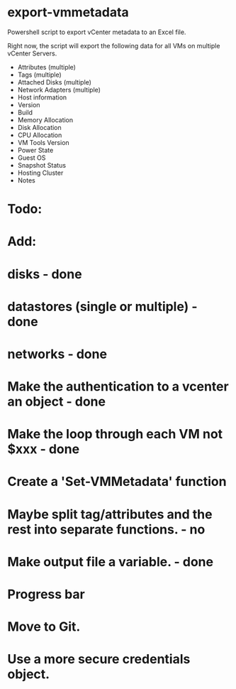 # export-vmmetadata
Powershell script to export vCenter metadata to an Excel file.

Right now, the script will export the following data for all VMs on multiple vCenter Servers.
* Attributes (multiple)
* Tags (multiple)
* Attached Disks (multiple)
* Network Adapters (multiple)
* Host information
*   Version
*   Build
* Memory Allocation
* Disk Allocation
* CPU Allocation
* VM Tools Version
* Power State
* Guest OS
* Snapshot Status
* Hosting Cluster
* Notes

# Todo:
#   Add:
#       disks - done
#       datastores (single or multiple) - done
#       networks - done
#   Make the authentication to a vcenter an object - done
#   Make the loop through each VM not $xxx - done
#   Create a 'Set-VMMetadata' function
#   Maybe split tag/attributes and the rest into separate functions. - no
#   Make output file a variable. - done
#   Progress bar
#   Move to Git.
#   Use a more secure credentials object.
